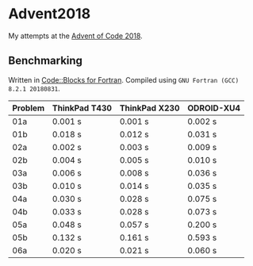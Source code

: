 # Advent2018
My attempts at the [Advent of Code 2018](https://adventofcode.com/2018).

## Benchmarking

Written in [Code::Blocks for Fortran](http://http://cbfortran.sourceforge.net/).
Compiled using `GNU Fortran (GCC) 8.2.1 20180831`.

| Problem | ThinkPad T430 | ThinkPad X230 | ODROID-XU4 |
|-|-|-|-|
| 01a | 0.001 s | 0.001 s | 0.002 s |
| 01b | 0.018 s | 0.012 s | 0.031 s |
| 02a | 0.002 s | 0.003 s | 0.009 s |
| 02b | 0.004 s | 0.005 s | 0.010 s |
| 03a | 0.006 s | 0.008 s | 0.036 s |
| 03b | 0.010 s | 0.014 s | 0.035 s |
| 04a | 0.030 s | 0.028 s | 0.075 s |
| 04b | 0.033 s | 0.028 s | 0.073 s |
| 05a | 0.048 s | 0.057 s | 0.200 s |
| 05b | 0.132 s | 0.161 s | 0.593 s |
| 06a | 0.020 s | 0.021 s | 0.060 s |
